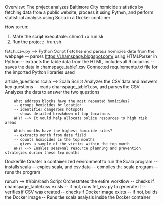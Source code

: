 Overview: 
The project analyzes Baltimore City homicide statistics by fetching data from a public website, process it using Python, and perform statistical analysis using Scala in a Docker container

How to run: 
1) Make the script executable: 
    chmod +x run.sh
2) Run the project: 
    ./run.sh

fetch_csv.py --> Python Script
Fetches and parses homicide data from the webpage
-- parses https://chamspage.blogspot.com/ using HTMLParser in Python 
-- extracts the table data from the HTML, includes all 9 columns
-- saves the data in chamspage_table1.csv
Connected requirements.txt file for the imported Python libraries used

article_questions.scala --> Scala Script
Analyzes the CSV data and answers key questions
-- reads chamspage_table1.csv, and parses the CSV 
-- Analyzes the data to answer the two questions
        
        What address blocks have the most repeated homicides? 
        -- groups homicides by location 
        -- identifies dangerous hotspots
        -- shows detailed breakdown of top locations
        WHY? --> It would help allocate police resources to high risk areas
        
        Which months have the highest homicide rates? 
        -- extracts month from date field
        -- counts homicides in the top months
        -- gives a sample of the victims within the top month
        WHY? --> Enables seasonal resource planning and prevention strategies during these top months

Dockerfile 
Creates a containerized environment to run the Scala program
-- installs scala 
-- copies scala, and csv data
-- compiles the scala program 
-- runs the program 

run.sh --> #!/bin/bash Script
Orchestrates the entire workflow
-- checks if chamspage_table1.csv exists
    -- if not, runs fet_csv.py to generate it 
-- verifies if CSV was created 
-- checks if Docker image exists 
    -- if not, builds the Docker image
-- Runs the scala analysis inside the Docker container
